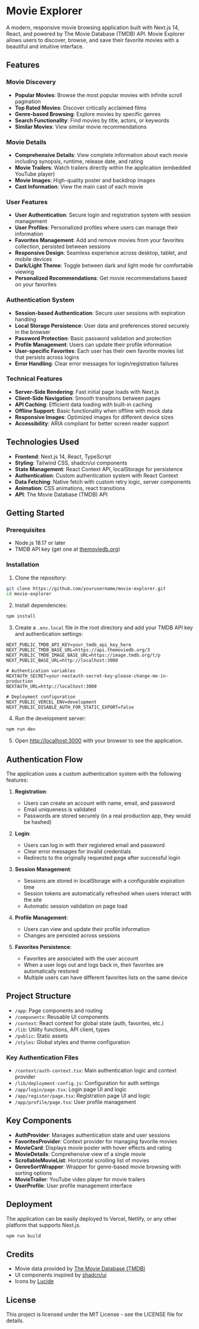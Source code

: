 # Movie Explorer

A modern, responsive movie browsing application built with Next.js 14, React, and powered by The Movie Database (TMDB) API. Movie Explorer allows users to discover, browse, and save their favorite movies with a beautiful and intuitive interface.

## Features

### Movie Discovery
- **Popular Movies**: Browse the most popular movies with infinite scroll pagination
- **Top Rated Movies**: Discover critically acclaimed films
- **Genre-based Browsing**: Explore movies by specific genres
- **Search Functionality**: Find movies by title, actors, or keywords
- **Similar Movies**: View similar movie recommendations

### Movie Details
- **Comprehensive Details**: View complete information about each movie including synopsis, runtime, release date, and rating
- **Movie Trailers**: Watch trailers directly within the application (embedded YouTube player)
- **Movie Images**: High-quality poster and backdrop images
- **Cast Information**: View the main cast of each movie

### User Features
- **User Authentication**: Secure login and registration system with session management
- **User Profiles**: Personalized profiles where users can manage their information
- **Favorites Management**: Add and remove movies from your favorites collection, persisted between sessions
- **Responsive Design**: Seamless experience across desktop, tablet, and mobile devices
- **Dark/Light Theme**: Toggle between dark and light mode for comfortable viewing
- **Personalized Recommendations**: Get movie recommendations based on your favorites

### Authentication System
- **Session-based Authentication**: Secure user sessions with expiration handling
- **Local Storage Persistence**: User data and preferences stored securely in the browser
- **Password Protection**: Basic password validation and protection
- **Profile Management**: Users can update their profile information
- **User-specific Favorites**: Each user has their own favorite movies list that persists across logins
- **Error Handling**: Clear error messages for login/registration failures

### Technical Features
- **Server-Side Rendering**: Fast initial page loads with Next.js
- **Client-Side Navigation**: Smooth transitions between pages
- **API Caching**: Efficient data loading with built-in caching
- **Offline Support**: Basic functionality when offline with mock data
- **Responsive Images**: Optimized images for different device sizes
- **Accessibility**: ARIA compliant for better screen reader support

## Technologies Used

- **Frontend**: Next.js 14, React, TypeScript
- **Styling**: Tailwind CSS, shadcn/ui components
- **State Management**: React Context API, localStorage for persistence
- **Authentication**: Custom authentication system with React Context
- **Data Fetching**: Native fetch with custom retry logic, server components
- **Animation**: CSS animations, react transitions
- **API**: The Movie Database (TMDB) API

## Getting Started

### Prerequisites
- Node.js 18.17 or later
- TMDB API key (get one at [themoviedb.org](https://developers.themoviedb.org/3/getting-started/introduction))

### Installation

1. Clone the repository:
```bash
git clone https://github.com/yourusername/movie-explorer.git
cd movie-explorer
```

2. Install dependencies:
```bash
npm install
```

3. Create a `.env.local` file in the root directory and add your TMDB API key and authentication settings:
```
NEXT_PUBLIC_TMDB_API_KEY=your_tmdb_api_key_here
NEXT_PUBLIC_TMDB_BASE_URL=https://api.themoviedb.org/3
NEXT_PUBLIC_TMDB_IMAGE_BASE_URL=https://image.tmdb.org/t/p
NEXT_PUBLIC_BASE_URL=http://localhost:3000

# Authentication variables
NEXTAUTH_SECRET=your-nextauth-secret-key-please-change-me-in-production
NEXTAUTH_URL=http://localhost:3000

# Deployment configuration
NEXT_PUBLIC_VERCEL_ENV=development
NEXT_PUBLIC_DISABLE_AUTH_FOR_STATIC_EXPORT=false
```

4. Run the development server:
```bash
npm run dev
```

5. Open [http://localhost:3000](http://localhost:3000) with your browser to see the application.

## Authentication Flow

The application uses a custom authentication system with the following features:

1. **Registration**:
   - Users can create an account with name, email, and password
   - Email uniqueness is validated
   - Passwords are stored securely (in a real production app, they would be hashed)

2. **Login**:
   - Users can log in with their registered email and password
   - Clear error messages for invalid credentials
   - Redirects to the originally requested page after successful login

3. **Session Management**:
   - Sessions are stored in localStorage with a configurable expiration time
   - Session tokens are automatically refreshed when users interact with the site
   - Automatic session validation on page load

4. **Profile Management**:
   - Users can view and update their profile information
   - Changes are persisted across sessions

5. **Favorites Persistence**:
   - Favorites are associated with the user account
   - When a user logs out and logs back in, their favorites are automatically restored
   - Multiple users can have different favorites lists on the same device

## Project Structure

- `/app`: Page components and routing
- `/components`: Reusable UI components
- `/context`: React context for global state (auth, favorites, etc.)
- `/lib`: Utility functions, API client, types
- `/public`: Static assets
- `/styles`: Global styles and theme configuration

### Key Authentication Files

- `/context/auth-context.tsx`: Main authentication logic and context provider
- `/lib/deployment-config.js`: Configuration for auth settings
- `/app/login/page.tsx`: Login page UI and logic
- `/app/register/page.tsx`: Registration page UI and logic
- `/app/profile/page.tsx`: User profile management

## Key Components

- **AuthProvider**: Manages authentication state and user sessions
- **FavoritesProvider**: Context provider for managing favorite movies
- **MovieCard**: Displays movie poster with hover effects and rating
- **MovieDetails**: Comprehensive view of a single movie
- **ScrollableMovieList**: Horizontal scrolling list of movies
- **GenreSortWrapper**: Wrapper for genre-based movie browsing with sorting options
- **MovieTrailer**: YouTube video player for movie trailers
- **UserProfile**: User profile management interface

## Deployment

The application can be easily deployed to Vercel, Netlify, or any other platform that supports Next.js.

```bash
npm run build
```

## Credits

- Movie data provided by [The Movie Database (TMDB)](https://www.themoviedb.org)
- UI components inspired by [shadcn/ui](https://ui.shadcn.com/)
- Icons by [Lucide](https://lucide.dev/)

## License

This project is licensed under the MIT License - see the LICENSE file for details.
